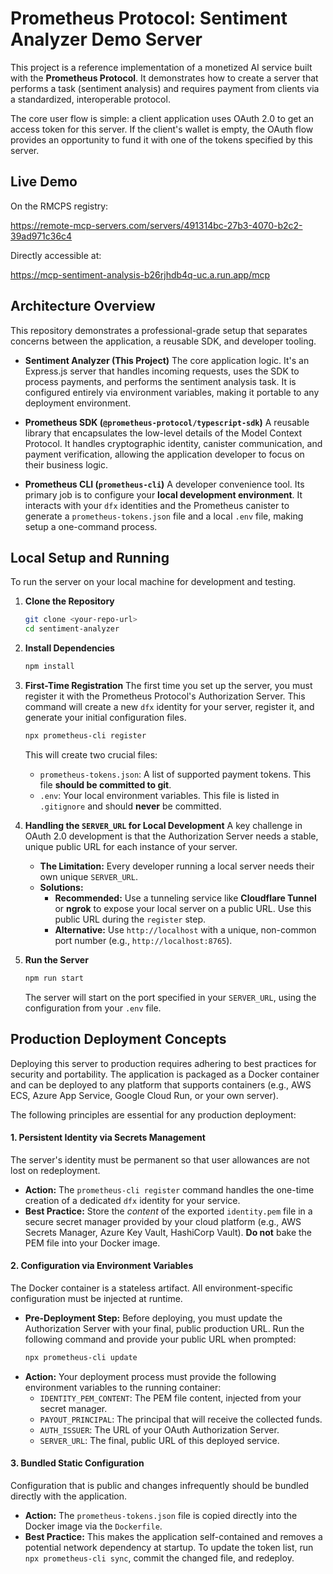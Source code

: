 # Prometheus Protocol: Sentiment Analyzer Demo Server

This project is a reference implementation of a monetized AI service built with the **Prometheus Protocol**. It demonstrates how to create a server that performs a task (sentiment analysis) and requires payment from clients via a standardized, interoperable protocol.

The core user flow is simple: a client application uses OAuth 2.0 to get an access token for this server. If the client's wallet is empty, the OAuth flow provides an opportunity to fund it with one of the tokens specified by this server.

## Live Demo

On the RMCPS registry:

https://remote-mcp-servers.com/servers/491314bc-27b3-4070-b2c2-39ad971c36c4

Directly accessible at:

https://mcp-sentiment-analysis-b26rjhdb4q-uc.a.run.app/mcp

## Architecture Overview

This repository demonstrates a professional-grade setup that separates concerns between the application, a reusable SDK, and developer tooling.

- **Sentiment Analyzer (This Project)**
  The core application logic. It's an Express.js server that handles incoming requests, uses the SDK to process payments, and performs the sentiment analysis task. It is configured entirely via environment variables, making it portable to any deployment environment.

- **Prometheus SDK (`@prometheus-protocol/typescript-sdk`)**
  A reusable library that encapsulates the low-level details of the Model Context Protocol. It handles cryptographic identity, canister communication, and payment verification, allowing the application developer to focus on their business logic.

- **Prometheus CLI (`prometheus-cli`)**
  A developer convenience tool. Its primary job is to configure your **local development environment**. It interacts with your `dfx` identities and the Prometheus canister to generate a `prometheus-tokens.json` file and a local `.env` file, making setup a one-command process.

## Local Setup and Running

To run the server on your local machine for development and testing.

1.  **Clone the Repository**

    ```bash
    git clone <your-repo-url>
    cd sentiment-analyzer
    ```

2.  **Install Dependencies**

    ```bash
    npm install
    ```

3.  **First-Time Registration**
    The first time you set up the server, you must register it with the Prometheus Protocol's Authorization Server. This command will create a new `dfx` identity for your server, register it, and generate your initial configuration files.

    ```bash
    npx prometheus-cli register
    ```

    This will create two crucial files:
    - `prometheus-tokens.json`: A list of supported payment tokens. This file **should be committed to git**.
    - `.env`: Your local environment variables. This file is listed in `.gitignore` and should **never** be committed.

4.  **Handling the `SERVER_URL` for Local Development**
    A key challenge in OAuth 2.0 development is that the Authorization Server needs a stable, unique public URL for each instance of your server.
    - **The Limitation:** Every developer running a local server needs their own unique `SERVER_URL`.
    - **Solutions:**
      - **Recommended:** Use a tunneling service like **Cloudflare Tunnel** or **ngrok** to expose your local server on a public URL. Use this public URL during the `register` step.
      - **Alternative:** Use `http://localhost` with a unique, non-common port number (e.g., `http://localhost:8765`).

5.  **Run the Server**
    ```bash
    npm run start
    ```
    The server will start on the port specified in your `SERVER_URL`, using the configuration from your `.env` file.

## Production Deployment Concepts

Deploying this server to production requires adhering to best practices for security and portability. The application is packaged as a Docker container and can be deployed to any platform that supports containers (e.g., AWS ECS, Azure App Service, Google Cloud Run, or your own server).

The following principles are essential for any production deployment:

#### 1. Persistent Identity via Secrets Management

The server's identity must be permanent so that user allowances are not lost on redeployment.

- **Action:** The `prometheus-cli register` command handles the one-time creation of a dedicated `dfx` identity for your service.
- **Best Practice:** Store the _content_ of the exported `identity.pem` file in a secure secret manager provided by your cloud platform (e.g., AWS Secrets Manager, Azure Key Vault, HashiCorp Vault). **Do not** bake the PEM file into your Docker image.

#### 2. Configuration via Environment Variables

The Docker container is a stateless artifact. All environment-specific configuration must be injected at runtime.

- **Pre-Deployment Step:** Before deploying, you must update the Authorization Server with your final, public production URL. Run the following command and provide your public URL when prompted:
  ```bash
  npx prometheus-cli update
  ```
- **Action:** Your deployment process must provide the following environment variables to the running container:
  - `IDENTITY_PEM_CONTENT`: The PEM file content, injected from your secret manager.
  - `PAYOUT_PRINCIPAL`: The principal that will receive the collected funds.
  - `AUTH_ISSUER`: The URL of your OAuth Authorization Server.
  - `SERVER_URL`: The final, public URL of this deployed service.

#### 3. Bundled Static Configuration

Configuration that is public and changes infrequently should be bundled directly with the application.

- **Action:** The `prometheus-tokens.json` file is copied directly into the Docker image via the `Dockerfile`.
- **Best Practice:** This makes the application self-contained and removes a potential network dependency at startup. To update the token list, run `npx prometheus-cli sync`, commit the changed file, and redeploy.
